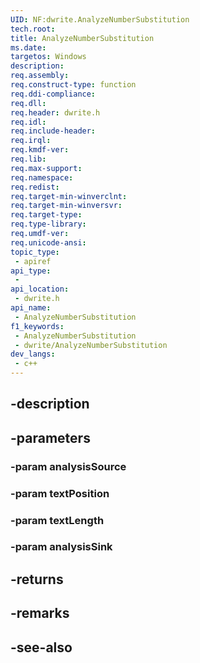```yaml
---
UID: NF:dwrite.AnalyzeNumberSubstitution
tech.root: 
title: AnalyzeNumberSubstitution
ms.date: 
targetos: Windows
description: 
req.assembly: 
req.construct-type: function
req.ddi-compliance: 
req.dll: 
req.header: dwrite.h
req.idl: 
req.include-header: 
req.irql: 
req.kmdf-ver: 
req.lib: 
req.max-support: 
req.namespace: 
req.redist: 
req.target-min-winverclnt: 
req.target-min-winversvr: 
req.target-type: 
req.type-library: 
req.umdf-ver: 
req.unicode-ansi: 
topic_type:
 - apiref
api_type:
 - 
api_location:
 - dwrite.h
api_name:
 - AnalyzeNumberSubstitution
f1_keywords:
 - AnalyzeNumberSubstitution
 - dwrite/AnalyzeNumberSubstitution
dev_langs:
 - c++
---
```


## -description

## -parameters

### -param analysisSource

### -param textPosition

### -param textLength

### -param analysisSink

## -returns

## -remarks

## -see-also

